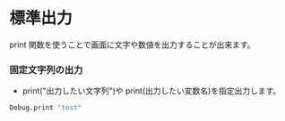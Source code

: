 # 標準出力

print 関数を使うことで画面に文字や数値を出力することが出来ます。

### 固定文字列の出力

- print("出力したい文字列")や print(出力したい変数名)を指定出力します。

```vb
Debug.print "test"
```
